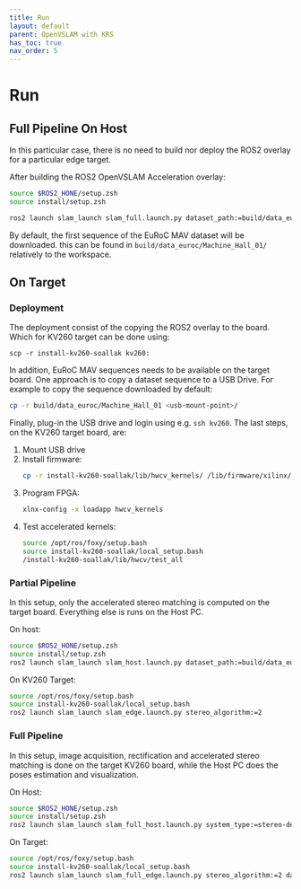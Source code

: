 ```yaml
---
title: Run
layout: default
parent: OpenVSLAM with KRS
has_toc: true
nav_order: 5
---
```


# Run
## Full Pipeline On Host

In this particular case, there is no need to build nor deploy the ROS2 overlay for a particular edge target. 

After building the ROS2 OpenVSLAM Acceleration overlay:

```bash
source $ROS2_HONE/setup.zsh 
source install/setup.zsh

ros2 launch slam_launch slam_full.launch.py dataset_path:=build/data_euroc/Machine_Hall_01/ dataset_period:=100 dataset_type:=<dataset-path>  system_type:=stereo start_pangolin_viewer:=true start_rviz2:=true

```

By default, the first sequence of the EuRoC MAV dataset will be downloaded. this can be found in `build/data_euroc/Machine_Hall_01/` relatively to the workspace.


## On Target

### Deployment

The deployment consist of the copying the ROS2 overlay to the board. Which for KV260 target can be done using: 
```
scp -r install-kv260-soallak kv260:
```

In addition, EuRoC MAV sequences needs to be available on the target board. One approach is to copy a dataset sequence to a USB Drive. For example to copy the sequence downloaded by default: 

```bash
cp -r build/data_euroc/Machine_Hall_01 <usb-mount-point>/
```

Finally, plug-in the USB drive and login using e.g. `ssh kv260`. The last steps, on the KV260 target board, are:
1. Mount USB drive
2. Install firmware:
    ```bash
    cp -r install-kv260-soallak/lib/hwcv_kernels/ /lib/firmware/xilinx/
    ```
3. Program FPGA:
    ```bash
    xlnx-config -x loadapp hwcv_kernels
    ```
4. Test accelerated kernels:
    ```bash
    source /opt/ros/foxy/setup.bash
    source install-kv260-soallak/local_setup.bash 
    /install-kv260-soallak/lib/hwcv/test_all
    ```

### Partial Pipeline

In this setup, only the accelerated stereo matching is computed on the target board. Everything else is runs on the Host PC.

On host:

```bash
source $ROS2_HONE/setup.zsh 
source install/setup.zsh
ros2 launch slam_launch slam_host.launch.py dataset_path:=build/data_euroc/Machine_Hall_01/ dataset_period:=500 dataset_type:=euroc start_rviz2:=true start_pangolin_viewer:=true
```

On KV260 Target:

```bash
source /opt/ros/foxy/setup.bash
source install-kv260-soallak/local_setup.bash 
ros2 launch slam_launch slam_edge.launch.py stereo_algorithm:=2
```

### Full Pipeline

In this setup, image acquisition, rectification and accelerated stereo matching is done on the target KV260 board, while the Host PC does the poses estimation and visualization.

On Host:

```bash
source $ROS2_HONE/setup.zsh 
source install/setup.zsh
ros2 launch slam_launch slam_full_host.launch.py system_type:=stereo-depth start_rviz2:=true start_pangolin_viewer:=true
```

On Target: 

```bash
source /opt/ros/foxy/setup.bash
source install-kv260-soallak/local_setup.bash 
ros2 launch slam_launch slam_full_edge.launch.py stereo_algorithm:=2 dataset_path:=<dataset-path> dataset_period:=200 dataset_type:=euroc
```